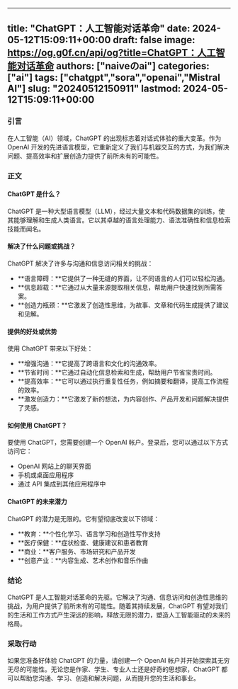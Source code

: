 
---
title: "ChatGPT：人工智能对话革命"
date: 2024-05-12T15:09:11+00:00
draft: false
image: https://og.g0f.cn/api/og?title=ChatGPT：人工智能对话革命
authors: ["naiveのai"]
categories: ["ai"]
tags: ["chatgpt","sora","openai","Mistral AI"]
slug: "20240512150911"
lastmod: 2024-05-12T15:09:11+00:00
---
### 引言

在人工智能（AI）领域，ChatGPT 的出现标志着对话式体验的重大变革。作为 OpenAI 开发的先进语言模型，它重新定义了我们与机器交互的方式，为我们解决问题、提高效率和扩展创造力提供了前所未有的可能性。

### 正文

#### ChatGPT 是什么？

ChatGPT 是一种大型语言模型（LLM），经过大量文本和代码数据集的训练，使其能够理解和生成人类语言。它以其卓越的语言处理能力、语法准确性和信息检索技能而闻名。

#### 解决了什么问题或挑战？

ChatGPT 解决了许多与沟通和信息访问相关的挑战：

- **语言障碍：**它提供了一种无缝的界面，让不同语言的人们可以轻松沟通。
- **信息超载：**它通过从大量来源提取相关信息，帮助用户快速找到所需答案。
- **创造力瓶颈：**它激发了创造性思维，为故事、文章和代码生成提供了建议和见解。

#### 提供的好处或优势

使用 ChatGPT 带来以下好处：

- **增强沟通：**它提高了跨语言和文化的沟通效率。
- **节省时间：**它通过自动化信息检索和生成，帮助用户节省宝贵时间。
- **提高效率：**它可以通过执行重复性任务，例如摘要和翻译，提高工作流程的效率。
- **激发创造力：**它激发了新的想法，为内容创作、产品开发和问题解决提供了灵感。

#### 如何使用 ChatGPT？

要使用 ChatGPT，您需要创建一个 OpenAI 帐户。登录后，您可以通过以下方式访问它：

- OpenAI 网站上的聊天界面
- 手机或桌面应用程序
- 通过 API 集成到其他应用程序中

#### ChatGPT 的未来潜力

ChatGPT 的潜力是无限的。它有望彻底改变以下领域：

- **教育：**个性化学习、语言学习和创造性写作支持
- **医疗保健：**症状检查、健康建议和患者教育
- **商业：**客户服务、市场研究和产品开发
- **创意产业：**内容生成、艺术创作和音乐作曲

### 结论

ChatGPT 是人工智能对话革命的先驱。它解决了沟通、信息访问和创造性思维的挑战，为用户提供了前所未有的可能性。随着其持续发展，ChatGPT 有望对我们的生活和工作方式产生深远的影响，释放无限的潜力，塑造人工智能驱动的未来的格局。

### 采取行动

如果您准备好体验 ChatGPT 的力量，请创建一个 OpenAI 帐户并开始探索其无穷无尽的可能性。无论您是作家、学生、专业人士还是好奇的思想家，ChatGPT 都可以帮助您沟通、学习、创造和解决问题，从而提升您的生活和事业。